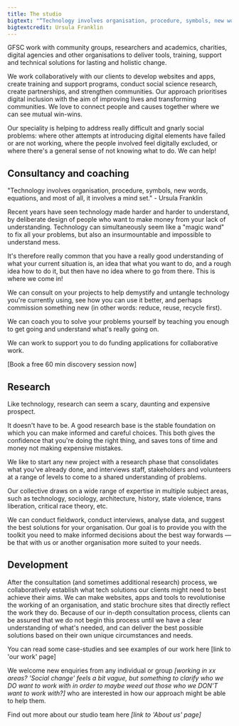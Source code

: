 ```yaml
---
title: The studio
bigtext: "“Technology involves organisation, procedure, symbols, new words, equations, and most of all, it involves a mind set.”"
bigtextcredit: Ursula Franklin
---
```


GFSC work with community groups, researchers and academics, charities, digital agencies and other organisations to deliver tools, training, support and technical solutions for lasting and holistic change.

We work collaboratively with our clients to develop websites and apps, create training and support programs, conduct social science research, create partnerships, and strengthen communities. Our approach prioritises digital inclusion with the aim of improving lives and transforming communities. We love to connect people and causes together where we can see mutual win-wins.

Our speciality is helping to address really difficult and gnarly social problems: where other attempts at introducing digital elements have failed or are not working, where the people involved feel digitally excluded, or where there's a general sense of not knowing what to do. We can help!

## Consultancy and coaching

"Technology involves organisation, procedure, symbols, new words, equations, and most of all, it involves a mind set." - Ursula Franklin

Recent years have seen technology made harder and harder to understand, by deliberate design of people who want to make money from your lack of understanding. Technology can simultaneously seem like a "magic wand" to fix all your problems, but also an insurmountable and impossible to understand mess.

It's therefore really common that you have a really good understanding of what your current situation is, an idea that what you want to do, and a rough idea how to do it, but then have no idea where to go from there. This is where we come in!

We can consult on your projects to help demystify and untangle technology you're currently using, see how you can use it better, and perhaps commission something new (in other words: reduce, reuse, recycle first).

We can coach you to solve your problems yourself by teaching you enough to get going and understand what's really going on.

We can work to support you to do funding applications for collaborative work.

[Book a free 60 min discovery session now]

## Research

Like technology, research can seem a scary, daunting and expensive prospect.

It doesn't have to be. A good research base is the stable foundation on which you can make informed and careful choices. This both gives the confidence that you're doing the right thing, and saves tons of time and money not making expensive mistakes.

We like to start any new project with a research phase that consolidates what you've already done, and interviews staff, stakeholders and volunteers at a range of levels to come to a shared understanding of problems.

Our collective draws on a wide range of expertise in multiple subject areas, such as technology, sociology, architecture, history, state violence, trans liberation, critical race theory, etc.

We can conduct fieldwork, conduct interviews, analyse data, and suggest the best solutions for your organisation. Our goal is to provide you with the toolkit you need to make informed decisions about the best way forwards — be that with us or another organisation more suited to your needs.

## Development

After the consultation (and sometimes additional research) process, we collaboratively establish what tech solutions our clients might need to best achieve their aims. We can make websites, apps and tools to revolutionise the working of an organisation, and static brochure sites that directly reflect the work they do. Because of our in-depth consultation process, clients can be assured that we do not begin this process until we have a clear understanding of what's needed, and can deliver the best possible solutions based on their own unique circumstances and needs.

You can read some case-studies and see examples of our work here [link to 'our work' page]

We welcome new enquiries from any individual or group _[working in xx areas? 'Social change' feels a bit vague, but something to clarify who we DO want to work with in order to maybe weed out those who we DON'T want to work with?]_ who are interested in how our approach might be able to help them.

Find out more about our studio team here _[link to 'About us' page]_
